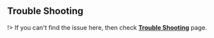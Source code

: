 ## Trouble Shooting

!> If you can't find the issue here, then check [**Trouble Shooting**](tutorials/trouble-shooting.md) page.

